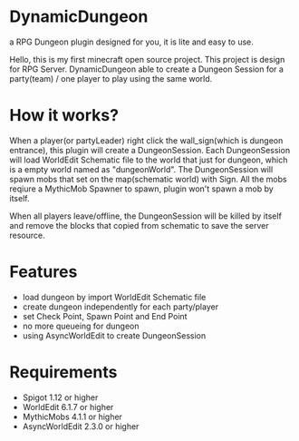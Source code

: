 # DynamicDungeon
a RPG Dungeon plugin designed for you, it is lite and easy to use.

Hello, this is my first minecraft open source project.
This project is design for RPG Server.
DynamicDungeon able to create a Dungeon Session for a party(team) / one player to play using the same world.

# How it works?
When a player(or partyLeader) right click the wall_sign(which is dungeon entrance), this plugin will create a DungeonSession.
Each DungeonSession will load WorldEdit Schematic file to the world that just for dungeon, which is a empty world named as "dungeonWorld".
The DungeonSession will spawn mobs that set on the map(schematic world) with Sign. All the mobs reqiure a MythicMob Spawner to spawn, plugin won't spawn a mob by itself.

When all players leave/offline, the DungeonSession will be killed by itself and remove the blocks that copied from schematic to save the server resource.

# Features
* load dungeon by import WorldEdit Schematic file
* create dungeon independently for each party/player
* set Check Point, Spawn Point and End Point
* no more queueing for dungeon
* using AsyncWorldEdit to create DungeonSession

# Requirements
* Spigot 1.12 or higher
* WorldEdit 6.1.7 or higher
* MythicMobs 4.1.1 or higher
* AsyncWorldEdit 2.3.0 or higher
